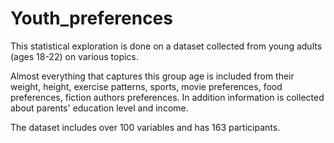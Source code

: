 # Youth_preferences
This statistical exploration is done on a dataset collected from young adults (ages 18-22) on various topics.

Almost everything that captures this group age is included from their weight, height, exercise patterns, sports, movie preferences, 
food preferences, fiction authors preferences. In addition information is collected about parents' education level and income.

The dataset includes over 100 variables and has 163 participants. 
